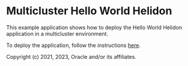 # Multicluster Hello World Helidon

This example application shows how to deploy the Hello World Helidon application in a multicluster environment.

To deploy the application, follow the instructions [here](https://verrazzano.io/latest/docs/examples/multicluster/hello-helidon/).


Copyright (c) 2021, 2023, Oracle and/or its affiliates.
